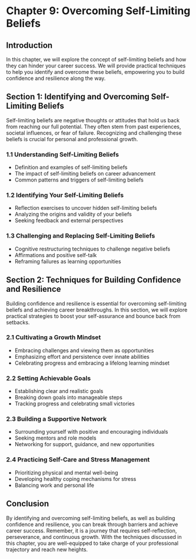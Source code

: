 Chapter 9: Overcoming Self-Limiting Beliefs
===========================================

Introduction
------------

In this chapter, we will explore the concept of self-limiting beliefs and how they can hinder your career success. We will provide practical techniques to help you identify and overcome these beliefs, empowering you to build confidence and resilience along the way.

Section 1: Identifying and Overcoming Self-Limiting Beliefs
-----------------------------------------------------------

Self-limiting beliefs are negative thoughts or attitudes that hold us back from reaching our full potential. They often stem from past experiences, societal influences, or fear of failure. Recognizing and challenging these beliefs is crucial for personal and professional growth.

### 1.1 Understanding Self-Limiting Beliefs

* Definition and examples of self-limiting beliefs
* The impact of self-limiting beliefs on career advancement
* Common patterns and triggers of self-limiting beliefs

### 1.2 Identifying Your Self-Limiting Beliefs

* Reflection exercises to uncover hidden self-limiting beliefs
* Analyzing the origins and validity of your beliefs
* Seeking feedback and external perspectives

### 1.3 Challenging and Replacing Self-Limiting Beliefs

* Cognitive restructuring techniques to challenge negative beliefs
* Affirmations and positive self-talk
* Reframing failures as learning opportunities

Section 2: Techniques for Building Confidence and Resilience
------------------------------------------------------------

Building confidence and resilience is essential for overcoming self-limiting beliefs and achieving career breakthroughs. In this section, we will explore practical strategies to boost your self-assurance and bounce back from setbacks.

### 2.1 Cultivating a Growth Mindset

* Embracing challenges and viewing them as opportunities
* Emphasizing effort and persistence over innate abilities
* Celebrating progress and embracing a lifelong learning mindset

### 2.2 Setting Achievable Goals

* Establishing clear and realistic goals
* Breaking down goals into manageable steps
* Tracking progress and celebrating small victories

### 2.3 Building a Supportive Network

* Surrounding yourself with positive and encouraging individuals
* Seeking mentors and role models
* Networking for support, guidance, and new opportunities

### 2.4 Practicing Self-Care and Stress Management

* Prioritizing physical and mental well-being
* Developing healthy coping mechanisms for stress
* Balancing work and personal life

Conclusion
----------

By identifying and overcoming self-limiting beliefs, as well as building confidence and resilience, you can break through barriers and achieve career success. Remember, it is a journey that requires self-reflection, perseverance, and continuous growth. With the techniques discussed in this chapter, you are well-equipped to take charge of your professional trajectory and reach new heights.
